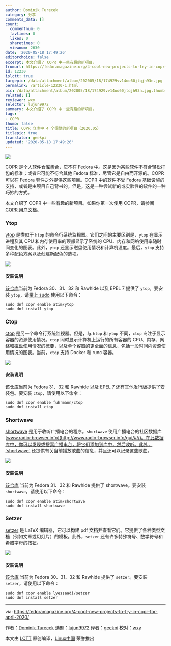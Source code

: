 ```yaml
---
author: Dominik Turecek
category: 分享
comments_data: []
count:
  commentnum: 0
  favtimes: 0
  likes: 0
  sharetimes: 0
  viewnum: 2630
date: '2020-05-18 17:49:26'
editorchoice: false
excerpt: 本文介绍了 COPR 中一些有趣的新项目。
fromurl: https://fedoramagazine.org/4-cool-new-projects-to-try-in-copr-for-april-2020/
id: 12230
islctt: true
largepic: /data/attachment/album/202005/18/174929vv14oo60jtqjh93n.jpg
permalink: /article-12230-1.html
pic: /data/attachment/album/202005/18/174929vv14oo60jtqjh93n.jpg.thumb.jpg
related: []
reviewer: wxy
selector: lujun9972
summary: 本文介绍了 COPR 中一些有趣的新项目。
tags:
- COPR
thumb: false
title: COPR 仓库中 4 个很酷的新项目（2020.05）
titlepic: true
translator: geekpi
updated: '2020-05-18 17:49:26'
---
```


![](/data/attachment/album/202005/18/174929vv14oo60jtqjh93n.jpg)


COPR 是个人软件仓库[集合](https://copr.fedorainfracloud.org/)，它不在 Fedora 中。这是因为某些软件不符合轻松打包的标准；或者它可能不符合其他 Fedora 标准，尽管它是自由而开源的。COPR 可以在 Fedora 套件之外提供这些项目。COPR 中的软件不受 Fedora 基础设施的支持，或者是由项目自己背书的。但是，这是一种尝试新的或实验性的软件的一种巧妙的方式。


本文介绍了 COPR 中一些有趣的新项目。如果你第一次使用 COPR，请参阅 [COPR 用户文档](https://docs.pagure.org/copr.copr/user_documentation.html#)。


### Ytop


[ytop](https://github.com/cjbassi/ytop) 是类似于 `htop` 的命令行系统监视器。它们之间的主要区别是，`ytop` 在显示进程及其 CPU 和内存使用率的顶部显示了系统的 CPU、内存和网络使用率随时间变化的图表。此外，`ytop` 还显示磁盘使用情况和计算机温度。最后，`ytop` 支持多种配色方案以及创建新配色的选项。


![](/data/attachment/album/202005/18/174930v2d72oszdvs8kt7w.png)


#### 安装说明


[该仓库](https://copr.fedorainfracloud.org/coprs/atim/ytop/)当前为 Fedora 30、31、32 和 Rawhide 以及 EPEL 7 提供了 `ytop`。要安装 `ytop`，请[带上 sudo](https://fedoramagazine.org/howto-use-sudo/) 使用以下命令：



```
sudo dnf copr enable atim/ytop
sudo dnf install ytop
```

### Ctop


[ctop](https://github.com/bcicen/ctop) 是另一个命令行系统监视器。但是，与 `htop` 和 `ytop` 不同，`ctop` 专注于显示容器的资源使用情况。`ctop` 同时显示计算机上运行的所有容器的 CPU、内存、网络和磁盘使用情况的概要，以及单个容器的更全面的信息，包括一段时间内资源使用情况的图表。当前，`ctop` 支持 Docker 和 runc 容器。


![](/data/attachment/album/202005/18/174931pnbiet5f50b5met1.png)


#### 安装说明


[该仓库](https://copr.fedorainfracloud.org/coprs/fuhrmann/ctop/)当前为 Fedora 31、32 和 Rawhide 以及 EPEL 7 还有其他发行版提供了安装包。要安装 `ctop`，请使用以下命令：



```
sudo dnf copr enable fuhrmann/ctop
sudo dnf install ctop
```

### Shortwave


[shortwave](https://github.com/ranfdev/shortwave) 是用于收听广播电台的程序。`shortwave` 使用广播电台的社区数据库 [www.radio-browser.info](http://www.radio-browser.info/gui/#!/)。在此数据库中，你可以发现或搜索广播电台，将它们添加到库中，然后收听。此外，`shortwave` 还提供有关当前播放歌曲的信息，并且还可以记录这些歌曲。


![](/data/attachment/album/202005/18/174931gqk8ezk9dki8f1yi.png)


#### 安装说明


[该仓库](https://copr.fedorainfracloud.org/coprs/atim/shortwave/) 当前为 Fedora 31、32 和 Rawhide 提供了 shortwave。要安装 `shortwave`，请使用以下命令：



```
sudo dnf copr enable atim/shortwave
sudo dnf install shortwave
```

### Setzer


[setzer](https://www.cvfosammmm.org/setzer/) 是 LaTeX 编辑器，它可以构建 pdf 文档并查看它们。它提供了各种类型文档（例如文章或幻灯片）的模板。此外，`setzer` 还有许多特殊符号、数学符号和希腊字母的按钮。


![](/data/attachment/album/202005/18/174932x5aekfuicaqphn5z.png)


#### 安装说明


[该仓库](https://copr.fedorainfracloud.org/coprs/lyessaadi/setzer/) 当前为 Fedora 30、31、32 和 Rawhide 提供了 `setzer`。要安装 `setzer`，请使用以下命令：



```
sudo dnf copr enable lyessaadi/setzer
sudo dnf install setzer
```



---


via: <https://fedoramagazine.org/4-cool-new-projects-to-try-in-copr-for-april-2020/>


作者：[Dominik Turecek](https://fedoramagazine.org/author/dturecek/) 选题：[lujun9972](https://github.com/lujun9972) 译者：[geekpi](https://github.com/geekpi) 校对：[wxy](https://github.com/wxy)


本文由 [LCTT](https://github.com/LCTT/TranslateProject) 原创编译，[Linux中国](https://linux.cn/) 荣誉推出
